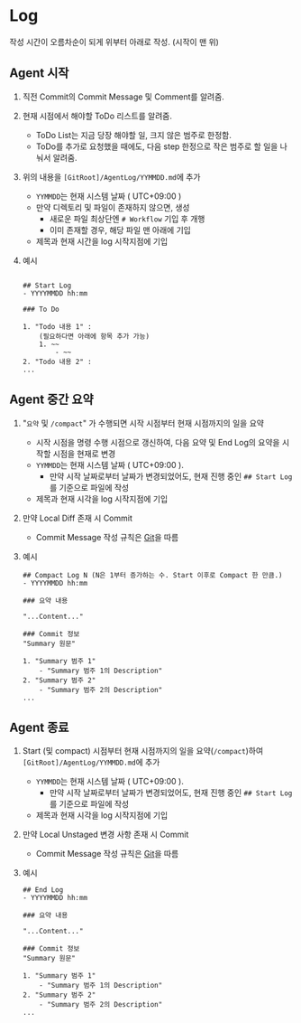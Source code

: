 # Log 

작성 시간이 오름차순이 되게 위부터 아래로 작성. (시작이 맨 위)

## Agent 시작

1. 직전 Commit의 Commit Message 및 Comment를 알려줌.
2. 현재 시점에서 해야할 ToDo 리스트를 알려줌.
    - ToDo List는 지금 당장 해야할 일, 크지 않은 범주로 한정함.
    - ToDo를 추가로 요청했을 때에도, 다음 step 한정으로 작은 범주로 할 일을 나눠서 알려줌.
3. 위의 내용을 `[GitRoot]/AgentLog/YYMMDD.md`에 추가
    - `YYMMDD`는 현재 시스템 날짜 ( UTC+09:00 )
    - 만약 디렉토리 및 파일이 존재하지 않으면, 생성
        - 새로운 파일 최상단엔 `# Workflow` 기입 후 개행
        - 이미 존재할 경우, 해당 파일 맨 아래에 기입
    - 제목과 현재 시간을 log 시작지점에 기입

4. 예시
    ```

    ## Start Log
    - YYYYMMDD hh:mm

    ### To Do

    1. "Todo 내용 1" : 
        (필요하다면 아래에 항목 추가 가능)
        1. ~~
            - ~~
    2. "Todo 내용 2" : 
    ...

    ```

## Agent 중간 요약

1. "`요약` 및 `/compact`" 가 수행되면 시작 시점부터 현재 시점까지의 일을 요약
    - 시작 시점을 명령 수행 시점으로 갱신하여, 다음 요약 및 End Log의 요약을 시작할 시점을 현재로 변경
    - `YYMMDD`는 현재 시스템 날짜 ( UTC+09:00 ).
        - 만약 시작 날짜로부터 날짜가 변경되었어도, 현재 진행 중인 `## Start Log`를 기준으로 파일에 작성
    - 제목과 현재 시각을 log 시작지점에 기입

2. 만약 Local Diff 존재 시 Commit
    - Commit Message 작성 규칙은 [Git](./CLAUDE-Git.md)을 따름

3. 예시
    ```
    ## Compact Log N (N은 1부터 증가하는 수. Start 이후로 Compact 한 만큼.)
    - YYYYMMDD hh:mm 

    ### 요약 내용
    
    "...Content..."

    ### Commit 정보
    "Summary 원문"

    1. "Summary 범주 1"
        - "Summary 범주 1의 Description"
    2. "Summary 범주 2"
        - "Summary 범주 2의 Description"
    ...

    ```

## Agent 종료

1. Start (및 compact) 시점부터 현재 시점까지의 일을 요약(`/compact`)하여 `[GitRoot]/AgentLog/YYMMDD.md`에 추가
    - `YYMMDD`는 현재 시스템 날짜 ( UTC+09:00 ).
        - 만약 시작 날짜로부터 날짜가 변경되었어도, 현재 진행 중인 `## Start Log`를 기준으로 파일에 작성
    - 제목과 현재 시각을 log 시작지점에 기입

2. 만약 Local Unstaged 변경 사항 존재 시 Commit
    - Commit Message 작성 규칙은 [Git](./CLAUDE-Git.md)을 따름

3. 예시
    ```
    ## End Log
    - YYYYMMDD hh:mm

    ### 요약 내용

    "...Content..."

    ### Commit 정보
    "Summary 원문"

    1. "Summary 범주 1"
        - "Summary 범주 1의 Description"
    2. "Summary 범주 2"
        - "Summary 범주 2의 Description"
    ...


    ```

